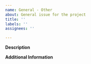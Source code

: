 ```yaml
---
name: General - Other
about: General issue for the project
title: ''
labels: ''
assignees: ''

---
```


**Description**
<!-- A general and concise description about the issue -->

**Additional Information**
<!-- Any important additional information regarding the issue -->
